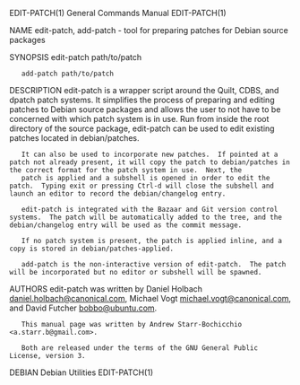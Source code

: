 EDIT-PATCH(1)                                                                            General Commands Manual                                                                            EDIT-PATCH(1)

NAME
       edit-patch, add-patch - tool for preparing patches for Debian source packages

SYNOPSIS
       edit-patch path/to/patch

       add-patch path/to/patch

DESCRIPTION
       edit-patch  is  a wrapper script around the Quilt, CDBS, and dpatch patch systems. It simplifies the process of preparing and editing patches to Debian source packages and allows the user to not
       have to be concerned with which patch system is in use.  Run from inside the root directory of the source package, edit-patch can be used to edit existing patches located in debian/patches.

       It can also be used to incorporate new patches.  If pointed at a patch not already present, it will copy the patch to debian/patches in the correct format for the patch system in use.  Next, the
       patch is applied and a subshell is opened in order to edit the patch.  Typing exit or pressing Ctrl-d will close the subshell and launch an editor to record the debian/changelog entry.

       edit-patch is integrated with the Bazaar and Git version control systems.  The patch will be automatically added to the tree, and the debian/changelog entry will be used as the commit message.

       If no patch system is present, the patch is applied inline, and a copy is stored in debian/patches-applied.

       add-patch is the non-interactive version of edit-patch.  The patch will be incorporated but no editor or subshell will be spawned.

AUTHORS
       edit-patch was written by Daniel Holbach <daniel.holbach@canonical.com>, Michael Vogt <michael.vogt@canonical.com>, and David Futcher <bobbo@ubuntu.com>.

       This manual page was written by Andrew Starr-Bochicchio <a.starr.b@gmail.com>.

       Both are released under the terms of the GNU General Public License, version 3.

DEBIAN                                                                                       Debian Utilities                                                                               EDIT-PATCH(1)
